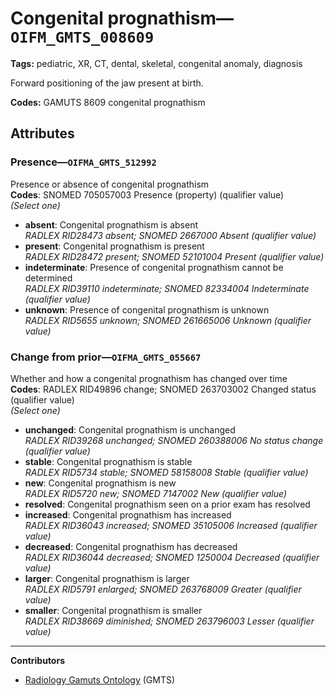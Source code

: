 # Congenital prognathism—`OIFM_GMTS_008609`

**Tags:** pediatric, XR, CT, dental, skeletal, congenital anomaly, diagnosis

Forward positioning of the jaw present at birth.

**Codes:** GAMUTS 8609 congenital prognathism

## Attributes

### Presence—`OIFMA_GMTS_512992`

Presence or absence of congenital prognathism  
**Codes**: SNOMED 705057003 Presence (property) (qualifier value)  
*(Select one)*

- **absent**: Congenital prognathism is absent  
_RADLEX RID28473 absent; SNOMED 2667000 Absent (qualifier value)_
- **present**: Congenital prognathism is present  
_RADLEX RID28472 present; SNOMED 52101004 Present (qualifier value)_
- **indeterminate**: Presence of congenital prognathism cannot be determined  
_RADLEX RID39110 indeterminate; SNOMED 82334004 Indeterminate (qualifier value)_
- **unknown**: Presence of congenital prognathism is unknown  
_RADLEX RID5655 unknown; SNOMED 261665006 Unknown (qualifier value)_

### Change from prior—`OIFMA_GMTS_055667`

Whether and how a congenital prognathism has changed over time  
**Codes**: RADLEX RID49896 change; SNOMED 263703002 Changed status (qualifier value)  
*(Select one)*

- **unchanged**: Congenital prognathism is unchanged  
_RADLEX RID39268 unchanged; SNOMED 260388006 No status change (qualifier value)_
- **stable**: Congenital prognathism is stable  
_RADLEX RID5734 stable; SNOMED 58158008 Stable (qualifier value)_
- **new**: Congenital prognathism is new  
_RADLEX RID5720 new; SNOMED 7147002 New (qualifier value)_
- **resolved**: Congenital prognathism seen on a prior exam has resolved  
- **increased**: Congenital prognathism has increased  
_RADLEX RID36043 increased; SNOMED 35105006 Increased (qualifier value)_
- **decreased**: Congenital prognathism has decreased  
_RADLEX RID36044 decreased; SNOMED 1250004 Decreased (qualifier value)_
- **larger**: Congenital prognathism is larger  
_RADLEX RID5791 enlarged; SNOMED 263768009 Greater (qualifier value)_
- **smaller**: Congenital prognathism is smaller  
_RADLEX RID38669 diminished; SNOMED 263796003 Lesser (qualifier value)_

---

**Contributors**

- [Radiology Gamuts Ontology](https://gamuts.net/) (GMTS)